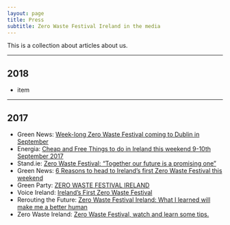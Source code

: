 ```yaml
---
layout: page
title: Press
subtitle: Zero Waste Festival Ireland in the media
---
```


This is a collection about articles about us.

---
## 2018

- item

---
## 2017

- Green News: [Week-long Zero Waste Festival coming to Dublin in September](https://greennews.ie/4week-zero-waste-festival-dublin-september/)
- Energia: [Cheap and Free Things to do in Ireland this weekend 9-10th September 2017](https://www.energia.ie/blog/domestic/2017/september/september-2017-(1)/cheap-and-free-things-to-do-in-ireland-this-weeken)
- Stand.ie: [Zero Waste Festival: “Together our future is a promising one”](https://www.stand.ie/zero-waste-festival-together-our-future-is-a-promising-one/)
- Green News: [6 Reasons to head to Ireland’s first Zero Waste Festival this weekend](https://greennews.ie/6-reasons-to-head-to-irelands-first-zero-waste-festival-this-weekend/)
- Green Party: [ZERO WASTE FESTIVAL IRELAND](http://www.dublinsouthcentralgreenparty.com/2017/06/zero-waste-festival-ireland/)
- Voice Ireland: [Ireland’s First Zero Waste Festival](http://voiceireland.org/general-news/irelands-first-zero-waste-festival/)
- Rerouting the Future: [Zero Waste Festival Ireland: What I learned will make me a better human](http://rerootingthefuture.ie/2017/06/26/zero-waste-festival/)
- Zero Waste Ireland: [Zero Waste Festival, watch and learn some tips.](http://zerowasteireland.com/826-2/)

